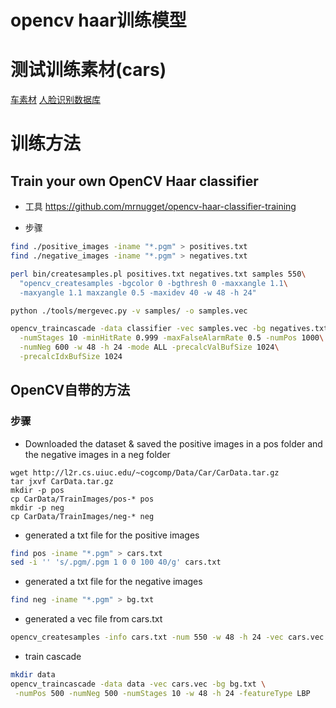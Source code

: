 # opencv haar训练模型

# 测试训练素材(cars)

[车素材](http://cogcomp.cs.illinois.edu/Data/Car/)
[人脸识别数据库](http://www.face-rec.org/databases/)


# 训练方法
## Train your own OpenCV Haar classifier
* 工具
https://github.com/mrnugget/opencv-haar-classifier-training

* 步骤

```sh
find ./positive_images -iname "*.pgm" > positives.txt
find ./negative_images -iname "*.pgm" > negatives.txt

perl bin/createsamples.pl positives.txt negatives.txt samples 550\
  "opencv_createsamples -bgcolor 0 -bgthresh 0 -maxxangle 1.1\
  -maxyangle 1.1 maxzangle 0.5 -maxidev 40 -w 48 -h 24"

python ./tools/mergevec.py -v samples/ -o samples.vec

opencv_traincascade -data classifier -vec samples.vec -bg negatives.txt\
  -numStages 10 -minHitRate 0.999 -maxFalseAlarmRate 0.5 -numPos 1000\
  -numNeg 600 -w 48 -h 24 -mode ALL -precalcValBufSize 1024\
  -precalcIdxBufSize 1024
```

## OpenCV自带的方法 
### 步骤
* Downloaded the dataset & saved the positive images in a pos folder and the negative images in a neg folder

```
wget http://l2r.cs.uiuc.edu/~cogcomp/Data/Car/CarData.tar.gz
tar jxvf CarData.tar.gz
mkdir -p pos
cp CarData/TrainImages/pos-* pos
mkdir -p neg
cp CarData/TrainImages/neg-* neg
```

* generated a txt file for the positive images

```sh
find pos -iname "*.pgm" > cars.txt 
sed -i '' 's/.pgm/.pgm 1 0 0 100 40/g' cars.txt 
```

* generated a txt file for the negative images

```sh
find neg -iname "*.pgm" > bg.txt
```

* generated a vec file from cars.txt

```sh
opencv_createsamples -info cars.txt -num 550 -w 48 -h 24 -vec cars.vec
```

* train cascade

```sh
mkdir data
opencv_traincascade -data data -vec cars.vec -bg bg.txt \
 -numPos 500 -numNeg 500 -numStages 10 -w 48 -h 24 -featureType LBP
```



